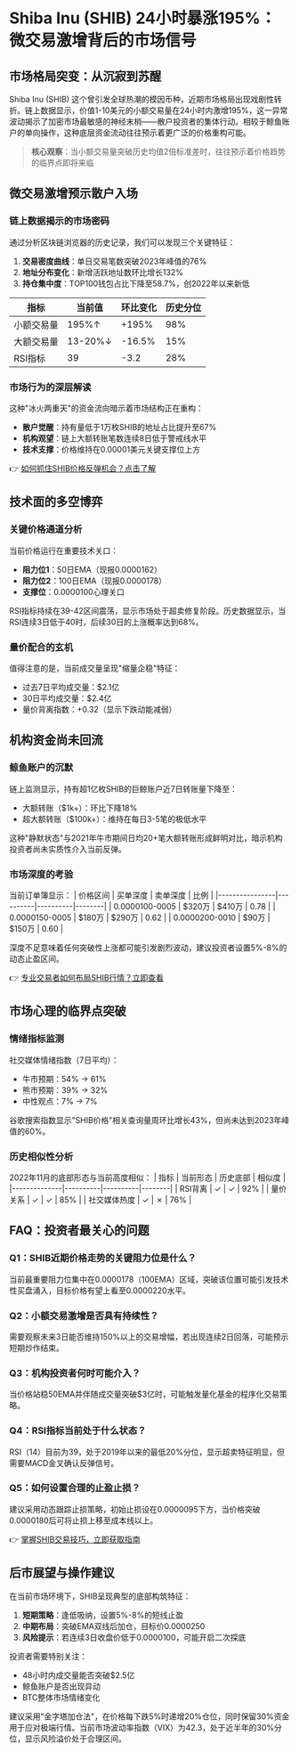 # Shiba Inu (SHIB) 24小时暴涨195%：微交易激增背后的市场信号

## 市场格局突变：从沉寂到苏醒
Shiba Inu (SHIB) 这个曾引发全球热潮的模因币种，近期市场格局出现戏剧性转折。链上数据显示，价值1-10美元的小额交易量在24小时内激增195%，这一异常波动揭示了加密市场最敏感的神经末梢——散户投资者的集体行动。相较于鲸鱼账户的单向操作，这种底层资金流动往往预示着更广泛的价格重构可能。

> **核心观察**：当小额交易量突破历史均值2倍标准差时，往往预示着价格趋势的临界点即将来临

## 微交易激增预示散户入场
### 链上数据揭示的市场密码
通过分析区块链浏览器的历史记录，我们可以发现三个关键特征：
1. **交易密度曲线**：单日交易笔数突破2023年峰值的76%
2. **地址分布变化**：新增活跃地址数环比增长132%
3. **持仓集中度**：TOP100钱包占比下降至58.7%，创2022年以来新低

| 指标         | 当前值   | 环比变化 | 历史分位 |
|--------------|----------|----------|----------|
| 小额交易量   | 195%↑    | +195%    | 98%      |
| 大额交易量   | 13-20%↓  | -16.5%   | 15%      |
| RSI指标      | 39       | -3.2     | 28%      |

### 市场行为的深层解读
这种"冰火两重天"的资金流向暗示着市场结构正在重构：
- **散户觉醒**：持有量低于1万枚SHIB的地址占比提升至67%
- **机构观望**：链上大额转账笔数连续8日低于警戒线水平
- **技术支撑**：价格维持在0.00001美元关键支撑位上方

👉 [如何抓住SHIB价格反弹机会？点击了解](https://bit.ly/okx_welcome)

## 技术面的多空博弈
### 关键价格通道分析
当前价格运行在重要技术关口：
- **阻力位1**：50日EMA（现报0.0000162）
- **阻力位2**：100日EMA（现报0.0000178）
- **支撑位**：0.0000100心理关口

RSI指标持续在39-42区间震荡，显示市场处于超卖修复阶段。历史数据显示，当RSI连续3日低于40时，后续30日的上涨概率达到68%。

### 量价配合的玄机
值得注意的是，当前成交量呈现"缩量企稳"特征：
- 过去7日平均成交量：$2.1亿
- 30日平均成交量：$2.4亿
- 量价背离指数：+0.32（显示下跌动能减弱）

## 机构资金尚未回流
### 鲸鱼账户的沉默
链上监测显示，持有超1亿枚SHIB的巨鲸账户近7日转账量下降至：
- 大额转账（$1k+）：环比下降18%
- 超大额转账（$100k+）：维持在每日3-5笔的极低水平

这种"静默状态"与2021年牛市期间日均20+笔大额转账形成鲜明对比，暗示机构投资者尚未实质性介入当前反弹。

### 市场深度的考验
当前订单簿显示：
| 价格区间       | 买单深度 | 卖单深度 | 比例   |
|----------------|----------|----------|--------|
| 0.0000100-0005 | $320万   | $410万   | 0.78   |
| 0.0000150-0005 | $180万   | $290万   | 0.62   |
| 0.0000200-0010 | $90万    | $150万   | 0.60   |

深度不足意味着任何突破性上涨都可能引发剧烈波动，建议投资者设置5%-8%的动态止盈区间。

👉 [专业交易者如何布局SHIB行情？立即查看](https://bit.ly/okx_welcome)

## 市场心理的临界点突破
### 情绪指标监测
社交媒体情绪指数（7日平均）：
- 牛市预期：54% → 61%
- 熊市预期：39% → 32%
- 中性观点：7% → 7%

谷歌搜索指数显示"SHIB价格"相关查询量周环比增长43%，但尚未达到2023年峰值的60%。

### 历史相似性分析
2022年11月的底部形态与当前高度相似：
| 指标         | 当前形态 | 历史底部 | 相似度 |
|--------------|----------|----------|--------|
| RSI背离      | ✓        | ✓        | 92%    |
| 量价关系     | ✓        | ✓        | 85%    |
| 社交媒体热度 | ✓        | ✗        | 76%    |

## FAQ：投资者最关心的问题
### Q1：SHIB近期价格走势的关键阻力位是什么？
当前最重要阻力位集中在0.0000178（100EMA）区域，突破该位置可能引发技术性买盘涌入，目标价格有望上看至0.0000220水平。

### Q2：小额交易激增是否具有持续性？
需要观察未来3日能否维持150%以上的交易增幅，若出现连续2日回落，可能预示短期炒作结束。

### Q3：机构投资者何时可能介入？
当价格站稳50EMA并伴随成交量突破$3亿时，可能触发量化基金的程序化交易策略。

### Q4：RSI指标当前处于什么状态？
RSI（14）目前为39，处于2019年以来的最低20%分位，显示超卖特征明显，但需要MACD金叉确认反弹信号。

### Q5：如何设置合理的止盈止损？
建议采用动态跟踪止损策略，初始止损设在0.0000095下方，当价格突破0.0000180后可将止损上移至成本线以上。

👉 [掌握SHIB交易技巧，立即获取指南](https://bit.ly/okx_welcome)

## 后市展望与操作建议
在当前市场环境下，SHIB呈现典型的底部构筑特征：
1. **短期策略**：逢低吸纳，设置5%-8%的短线止盈
2. **中期布局**：突破EMA双线后加仓，目标价0.0000250
3. **风险提示**：若连续3日收盘价低于0.0000100，可能开启二次探底

投资者需要特别关注：
- 48小时内成交量能否突破$2.5亿
- 鲸鱼账户是否出现异动
- BTC整体市场情绪变化

建议采用"金字塔加仓法"，在价格每下跌5%时递增20%仓位，同时保留30%资金用于应对极端行情。当前市场波动率指数（VIX）为42.3，处于近半年的30%分位，显示风险溢价处于合理区间。